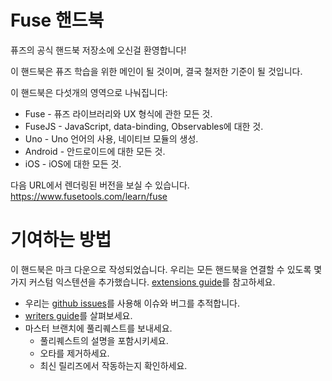 # Fuse 핸드북

퓨즈의 공식 핸드북 저장소에 오신걸 환영합니다!

이 핸드북은 퓨즈 학습을 위한 메인이 될 것이며, 결국 철저한 기준이 될 것입니다.

이 핸드북은 다섯개의 영역으로 나눠집니다:
- Fuse - 퓨즈 라이브러리와 UX 형식에 관한 모든 것.
- FuseJS - JavaScript, data-binding, Observables에 대한 것.
- Uno - Uno 언어의 사용, 네이티브 모듈의 생성.
- Android - 안드로이드에 대한 모든 것.
- iOS - iOS에 대한 모든 것.

다음 URL에서 렌더링된 버전을 보실 수 있습니다. https://www.fusetools.com/learn/fuse

# 기여하는 방법

이 핸드북은 마크 다운으로 작성되었습니다. 우리는 모든 핸드북을 연결할 수 있도록 몇 가지 커스텀 익스텐션을 추가했습니다. [extensions guide](Markdown%20Extensions.md)를 참고하세요.

- 우리는 [github issues](https://github.com/fusetools/handbook-docs/issues)를 사용해 이슈와 버그를 추적합니다.
- [writers guide](Writer's%20Guidelines.md)를 살펴보세요.
- 마스터 브랜치에 풀리퀘스트를 보내세요.
    - 풀리퀘스트의 설명을 포함시키세요.
    - 오타를 제거하세요.
    - 최신 릴리즈에서 작동하는지 확인하세요.
